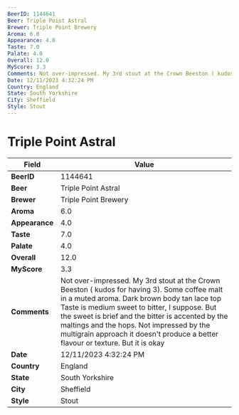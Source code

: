 ```yaml
---
BeerID: 1144641
Beer: Triple Point Astral
Brewer: Triple Point Brewery
Aroma: 6.0
Appearance: 4.0
Taste: 7.0
Palate: 4.0
Overall: 12.0
MyScore: 3.3
Comments: Not over-impressed. My 3rd stout at the Crown Beeston ( kudos for having 3). Some coffee malt in a muted aroma. Dark brown body tan lace top Taste is medium sweet to bitter, I suppose. But the sweet is brief and the bitter is accented by the maltings and the hops. Not impressed by the multigrain approach it doesn't produce a better flavour or texture. But it is okay
Date: 12/11/2023 4:32:24 PM
Country: England
State: South Yorkshire
City: Sheffield
Style: Stout
---
```


# Triple Point Astral

| Field         | Value |
|---------------|-------|
| **BeerID** | 1144641 |
| **Beer** | Triple Point Astral |
| **Brewer** | Triple Point Brewery |
| **Aroma** | 6.0 |
| **Appearance** | 4.0 |
| **Taste** | 7.0 |
| **Palate** | 4.0 |
| **Overall** | 12.0 |
| **MyScore** | 3.3 |
| **Comments** | Not over-impressed. My 3rd stout at the Crown Beeston ( kudos for having 3). Some coffee malt in a muted aroma. Dark brown body tan lace top Taste is medium sweet to bitter, I suppose. But the sweet is brief and the bitter is accented by the maltings and the hops. Not impressed by the multigrain approach it doesn't produce a better flavour or texture. But it is okay  |
| **Date** | 12/11/2023 4:32:24 PM |
| **Country** | England |
| **State** | South Yorkshire |
| **City** | Sheffield |
| **Style** | Stout |
